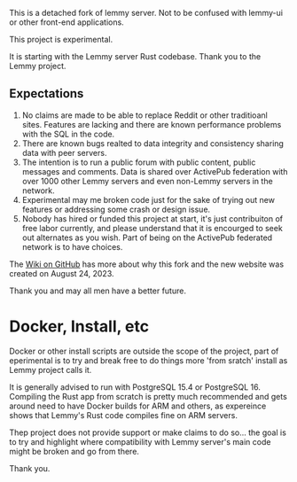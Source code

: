 This is a detached fork of lemmy server. Not to be confused with lemmy-ui or other front-end applications.

This project is experimental.

It is starting with the Lemmy server Rust codebase. Thank you to the Lemmy project.

## Expectations

1. No claims are made to be able to replace Reddit or other traditioanl sites. Features are lacking and there are known performance problems with the SQL in the code.
2. There are known bugs realted to data integrity and consistency sharing data with peer servers.
3. The intention is to run a public forum with public content, public messages and comments. Data is shared over ActivePub federation with over 1000 other Lemmy servers and even non-Lemmy servers in the network.
4. Experimental may me broken code just for the sake of trying out new features or addressing some crash or design issue.
5. Nobody has hired or funded this project at start, it's just contribuiton of free labor currently, and please understand that it is encourged to seek out alternates as you wish. Part of being on the ActivePub federated network is to have choices.

The [Wiki on GitHub](https://github.com/MusicSongs-Org/MusicSongs.org_Lemmy/wiki) has more about why this fork and the new website was created on August 24, 2023.

Thank you and may all men have a better future.

# Docker, Install, etc

Docker or other install scripts are outside the scope of the project, part of eperimental is to try and break free to do things more 'from sratch' install as Lemmy project calls it.

It is generally advised to run with PostgreSQL 15.4 or PostgreSQL 16. Compiling the Rust app from scratch is pretty much recommended and gets around need to have Docker builds for ARM and others, as expereince shows that Lemmy's Rust code compiles fine on ARM servers.

Thep project does not provide support or make claims to do so... the goal is to try and highlight where compatibility with Lemmy server's main code might be broken and go from there.

Thank you.
